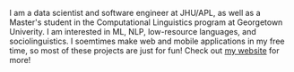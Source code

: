 
I am a data scientist and software engineer at JHU/APL, as well as a Master's student in the Computational Linguistics program at Georgetown Univerity. I am interested in ML, NLP, low-resource languages, and sociolinguistics. I soemtimes make web and mobile applications in my free time, so most of these projects are just for fun! Check out [my website](http://emmarafkin.com/) for more!
<br/>

<!--
**erafkin/erafkin** is a ✨ _special_ ✨ repository because its `README.md` (this file) appears on your GitHub profile.

Here are some ideas to get you started:

- 🔭 I’m currently working on ...
- 🌱 I’m currently learning ...
- 👯 I’m looking to collaborate on ...
- 🤔 I’m looking for help with ...
- 💬 Ask me about ...
- 📫 How to reach me: ...
- 😄 Pronouns: ...
- ⚡ Fun fact: ...
-->
